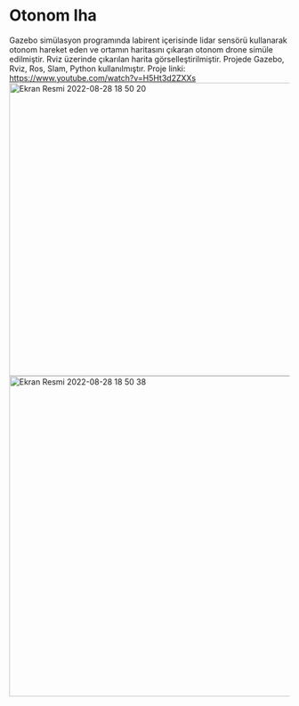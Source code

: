 # Otonom Iha
 Gazebo simülasyon programında labirent içerisinde lidar sensörü kullanarak otonom hareket eden ve ortamın haritasını çıkaran otonom drone simüle edilmiştir. Rviz üzerinde çıkarılan harita görselleştirilmiştir. Projede Gazebo, Rviz, Ros, Slam, Python kullanılmıştır. Proje linki: https://www.youtube.com/watch?v=H5Ht3d2ZXXs
<img width="527" alt="Ekran Resmi 2022-08-28 18 50 20" src="https://user-images.githubusercontent.com/94199721/187082908-496015af-6c81-43fc-a1dd-2594d55747df.png">
<img width="576" alt="Ekran Resmi 2022-08-28 18 50 38" src="https://user-images.githubusercontent.com/94199721/187082913-b87123b4-304c-40c8-9c86-c68505496bf2.png">

